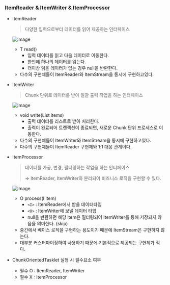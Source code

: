 ### ItemReader & ItemWriter & ItemProcessor

- ItemReader

  > 다양한 입력으로부터 데이터를 읽어 제공하는 인터페이스
  >

  ![image](https://github.com/ulimy/study/assets/18046394/f348faf0-ac1d-464b-bcb4-1fa0f92bd380)

    - T read()
        - 입력 데이터를 읽고 다음 데이터로 이동한다.
        - 한번에 하나의 데이터를 읽는다.
        - 더이상 읽을 데이터가 없는 경우 null을 반환한다.
    - 다수의 구현체들이 ItemReader와 ItemStream을 동시에 구현하고있다.


- ItemWriter

  > Chunk 단위로 데이터를 받아 일괄 출력 작업을 하는 인터페이스
  >

  ![image](https://github.com/ulimy/study/assets/18046394/fcddcdcb-40a8-48d5-b099-ae3c4b90c6be)

    - void write(List items)
        - 출력 데이터를 리스트로 받아 처리한다.
        - 출력이 완료되어 트랜잭션이 종료되면, 새로운 Chunk 단위 프로세스로 이동한다.
    - 다수의 구현체들이 ItemWriter와 ItemStream을 동시에 구현하고있다.
    - 다수의 구현체들이 ItemReader 구현체와 1:1 대응 관계이다.


- ItemProcessor

  > 데이터를 가공, 변경, 필터링하는 작업을 하는 인터페이스
  >
  >
  > ⇒ ItemReader, ItemWriter와 분리되어 비즈니스 로직을 구현할 수 있다.
  >

  ![image](https://github.com/ulimy/study/assets/18046394/580aa761-da61-439f-9527-6890f8995578)

    - O process(I item)
        - `<I>` : ItemReader에서 받을 데이터타입
        - `<O>` : ItemWriter에 보낼 데이터 타입
        - null을 반환하면 해당 item은 필터링되어 ItemWriter를 통해 저장되지 않음을 의미한다. (skip)
    - 중간에서 베이스 로직을 구현하는 용도이기 때문에 ItemStream은 구현하지 않는다.
    - 대부분 커스터마이징하여 사용하기 때문에 기본적으로 제공되는 구현체가 적다.


- ChunkOrientedTasklet 실행 시 필수요소 여부
    - 필수 O : ItemReader, ItemWriter
    - 필수 X : ItemProcessor
